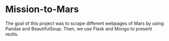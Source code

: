 # Mission-to-Mars
The goal of this project was to scrape different webpages of Mars by using Pandas and BeautifulSoup. Then, we use Flask and Mongo to present reults. 
